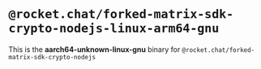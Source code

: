 # `@rocket.chat/forked-matrix-sdk-crypto-nodejs-linux-arm64-gnu`

This is the **aarch64-unknown-linux-gnu** binary for `@rocket.chat/forked-matrix-sdk-crypto-nodejs`
